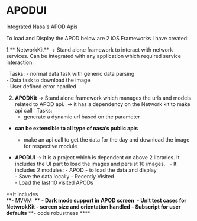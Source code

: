 # APODUI
Integrated Nasa's APOD Apis

To load and Display the APOD below are 2 iOS Frameworks I have created: 

1.** NetworkKit** -> Stand alone framework to interact with network services. 
Can be integrated with any application which required service interaction.

     Tasks: 
        - normal data task with generic data parsing        
        - Data task to download the image       
        - User defined error handled 
        
2. **APODKit** -> Stand alone framework which manages the urls and models related to APOD api.  -> it has a dependency on the Network kit to make api call
       Tasks: 
	- generate a dynamic url based on the parameter 
  - **can be extensible to all type of nasa’s public apis**
	- make an api call to get the data for the day and download the image for respective module


- **APODUI** -> It is a project which is dependent on above 2 libraries. It includes the UI part to load the images and persist 10 images.
       - It includes 2 modules: 
          - APOD
             - to load the data and display            
             - Save the data locally 
          - Recently Visited             
              - Load the last 10 visited APODs  



**It includes   
 **- MVVM    **
**- Dark mode support in APOD screen **
**- Unit test cases for NetwrokKit**
**- screen size and orientation handled**
**- Subscript for user defaults**
**- code robustness ****
